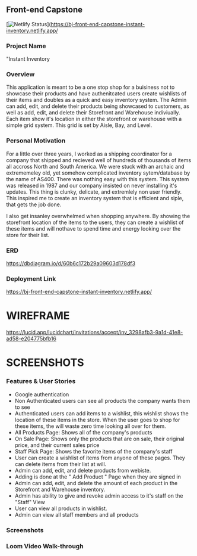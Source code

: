 
## Front-end Capstone
[![Netlify Status](https://api.netlify.com/api/v1/badges/e9addd5f-4a90-4276-a9d4-5e8b5e21261d/deploy-status)](https://bj-front-end-capstone-instant-inventory.netlify.app/

### Project Name
"Instant Inventory
### Overview
This application is meant to be a one stop shop for a buisiness not to showcase their products and have authenitcated users create wishlists of their items and doubles as a quick and easy inventory system. The Admin can add, edit, and delete their products being showcased to customers, as well as add, edit, and delete their Storefront and Warehouse indiviually. Each item show it's location in either the storefront or warehouse with a simple grid system. This grid is set by Aisle, Bay, and Level. 
### Personal Motivation
For a little over three years, I worked as a shipping coordinator for a company that shipped and recieved well of hundreds of thousands of items all accross North and South America. We were stuck with an archaic and extrememeley old, yet somehow complicated inventory sytem/database by the name of AS400. There was nothing easy with this system. This system was released in 1987 and our company insisted on never installing it's updates. This thing is clunky, delicate, and extremlely non user friendly. 
This inspired me to create an inventory system that is efficient and siple, that gets the job done. 

I also get insanley overwhelmed when shopping anywhere. By showing the storefront location of the items to the users, they can create a wishlist of these items and will nothave to spend time and energy looking over the store for their list. 

### ERD
https://dbdiagram.io/d/60b6c172b29a09603d178df3
### Deployment Link
https://bj-front-end-capstone-instant-inventory.netlify.app/
# WIREFRAME 
https://lucid.app/lucidchart/invitations/accept/inv_3298afb3-9a1d-41e8-ad58-e204775bfb16

# SCREENSHOTS

### Features & User Stories
- Google authentication
- Non Authenticated users can see all products the company wants them to see
- Authenticated users can add items to a wishlist, this wishlist shows the location of these items in the store. When the user goes to shop for these items, the will waste zero time looking all over for them. 
- All Products Page: Shows all of the company's products
- On Sale Page: Shows only the products that are on sale, their original price, and their current sales price
- Staff Pick Page: Shows the favorite items of the company's staff
- User can create a wishlist of items from anyone of these pages. They can delete items from their list at will. 
- Admin can add, edit, and delete products from webiste. 
- Adding is done at the " Add Product " Page when they are signed in
- Admin can add, edit, and delete the amount of each product in the Storefront and Warehouse inventory.
- Admin has ability to give and revoke admin access to it's staff on the "Staff" View
- User can view all products in wishlist. 
- Admin can view all staff members and all products

### Screenshots

### Loom Video Walk-through
